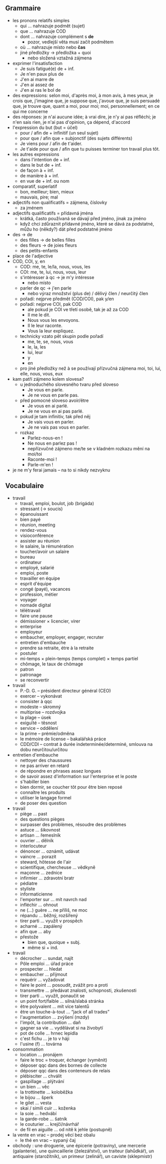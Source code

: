 ## Grammaire

- les pronons relatifs simples
	- qui … nahrazuje podmět (sujet)
	- que … nahrazuje COD
	- dont … nahrazuje complément s **de**
		- pozor, vedlejší věta musí začít podmětem
	- où … nahrazuje místo nebo **čas**
	- jiné předložky → předložka + quoi
		- nebo složená vztažná zájmena
- exprimer l'insatisfaction
	- Je suis fatigué(e) de + inf.
	- Je n'en paux plus de
	- J'en ai marre de
	- J'en ai assez de
	- J'en ai ras le bol de
- des expressions: selon moi, d'après moi, à mon avis, à mes yeux, je crois que, j'imagine que, je suppose que, j'avoue que, je suis persuadé que, je trouve que, quant a moi, pour moi; moi, personnellement; en ce qui me concerne
- des réponses: je n'ai aucune idée; à vrai dire, je n'y ai pas réfléchi; je n'en sais rien, je n'ai pas d'opinion, ça dépend, d'accord
- l'expression du but (but = účel)
	- pour / afin de + infinitif (un seul sujet)
	- pour que / afin que + subjonctif (des sujets différents)
	- Je viens pour / afin de t'aider.
	- Je t'aide pour que / afin que tu puisses terminer ton travail plus tôt.
- les autres expressions
	- dans l'intention de + inf.
	- dans le but de + inf.
	- de façon à + inf.
	- de manière à + inf.
	- en vue de + inf. ou nom
- comparatif, superlatif
	- bon, meilleur; bien, mieux
	- mauvais, pire; mal
- adjectifs non qualificatifs = zájmena, číslovky
	- za jménem
- adjectifs qualificatifs = přídavná jména
	- krátká, často používaná se dávají před jméno, jinak za jméno
	- když chci zdůraznit přídavné jméno, které se dává za podstatné, můžu ho (někdy?) dát před podstatné jméno
- des → de
	- des filles → de belles filles
	- des fleurs → de joies fleurs
	- des petits-enfants
- place de l'adjective
- COD, COI, y, en
	- COD: me, te, le/la, nous, vous, les
	- COI: me, te, lui, nous, vous, leur
	- s'intéresser à qc → je m'y intéresse
		- nebo místo
	- parler de qc → j'en parle
		- nebo výraz množství (plus de) / dělivý člen / neurčitý člen
	- pořadí: nejprve předmět (COD/COI), pak y/en
	- pořadí: nejprve COI, pak COD
		- ale pokud je COI ve třetí osobě, tak je až za COD
		- Il me le dit.
		- Nous vous les envoyons.
		- Il le leur raconte.
		- Vous la leur expliquez.
	- technicky vzato pět skupin podle pořadí
		- me, te, se, nous, vous
		- le, la, les
		- lui, leur
		- y
		- en
	- pro jiné předložky než à se používají přízvučná zájmena moi, toi, lui, elle, nous, vous, eux
- kam patří zájmeno kolem slovesa?
	- u jednoduchého slovesného tvaru před sloveso
		- Je vous en parle.
		- Je ne vous en parle pas.
	- před pomocné sloveso avoir/être
		- Je vous en ai parlé.
		- Je ne vous en ai pas parlé.
	- pokud je tam infinitiv, tak před něj
		- Je vais vous en parler.
		- Je ne vais pas vous en parler.
	- rozkaz
		- Parlez-nous-en !
		- Ne nous en parlez pas !
		- nepřízvučné zájmeno me/te se v kladném rozkazu mění na moi/toi
		- Raconte-moi !
		- Parle-m'en !
- je ne m'y ferai jamais – na to si nikdy nezvyknu

## Vocabulaire

- travail
	- travail, emploi, boulot, job (brigáda)
	- stressant (→ soucis)
	- épanouissant
	- bien payé
	- réunion, meeting
	- rendez-vous
	- visioconférence
	- assister au réunion
	- le salaire, la rémunération
	- toucher/avoir un salaire
	- bureau
	- ordinateur
	- employé, salarié
	- emploi, poste
	- travailler en équipe
	- esprit d'équipe
	- congé (payé), vacances
	- profession, métier
	- voyager
	- nomade digital
	- télétravail
	- faire une pause
	- démissioner × licencier, virer
	- enterprise
	- employeur
	- embaucher, employer, engager, recruter
	- entretien d'embauche
	- prendre sa retraite, étre à la retraite
	- postuler
	- mi-temps × plein-temps (temps complet) × temps partíel
	- chômage, le taux de chômage
	- patron
	- patronage
	- se reconvertir
- travail
	- P.-D. G. – président directeur général (CEO)
	- exercer – vykonávat
	- consister à qqc
	- modeste – skromný
	- multiprise – rozdvojka
	- la plage – úsek
	- exiguïté – těsnost
	- service – oddělení
	- la prime – prémie/odměna
	- le mémoire de license – bakalářská práce
	- CDD/CDI – contrat à durée indeterminée/determiné, smlouva na dobu neurčitou/určitou
- entretien d'embauche
	- nettoyer des chaussures
	- ne pas arriver en retard
	- de répondre en phrases assez longues
	- de savoir assez d'information sur l'enterprise et le poste
	- s'habiller bien
	- bien dormir, se coucher tôt pour être bien reposé
	- connaître les produits
	- utiliser le langage formel
	- de poser des question
- travail
	- piège … past
	- des questions pièges
	- surpasser des problèmes, résoudre des problèmes
	- astuce … šikovnost
	- artisan … řemeslník
	- ouvrier … dělník
	- interlocuteur
	- dénoncer … oznámit, udávat
	- vaincre … porazit
	- steward, hôtesse de l'air
	- scientifique, chercheuse … vědkyně
	- maçonne … zednice
	- infirmier … zdravotní bratr
	- pédiatre
	- styliste
	- informaticienne
	- l'emporter sur … mít navrch nad
	- infléchir … ohnout
	- ne (…) guère … ne příliš, ne moc
	- répandu … běžný, rozšířený
	- tirer parti … využít v prospěch
	- acharné … zapálený
	- afin que … aby
	- přestože
		- bien que, quoique + subj.
		- même si + ind.
- travail
	- décrocher … sundat, najít
	- Pôle emploi … úřad práce
	- prospecter … hledat
	- embaucher … přijmout
	- requérir … vyžadovat
	- faire le point … posoudit, zvážit pro a proti
	- transmettre … předávat znalosti, schopnosti, zkušenosti
	- tirer parti … využít, ponaučit se
	- un point fort/faible … silná/slabá stránka
	- être polyvalent … mít více talentů
	- être un touche-à-tout … “jack of all trades”
	- l'augmentation … zvýšení (mzdy)
	- l'impôt, la contribution … daň
	- gagner sa vie … vydělávat si na živobytí
	- pot de colle … hrnec lepidla
	- c'est fichu … je to v háji
	- l'usine (f) … továrna
- consommation
	- location … pronájem
	- faire le troc = troquer, échanger (vyměnit)
	- déposer qqc dans des bornes de collecte
	- déposer qqc dans des conteneurs de relais
	- plébisciter … chválit
	- gaspillage … plýtvání
	- un bien … věc
	- la trottinette … koloběžka
	- le bijou … šperk
	- le gilet … vesta
	- skai / simili cuir … koženka
	- la soie … hedvábí
	- la garde-robe … šatník
	- le couturier … krejčí/návrhář
	- de fil en aiguille … od nitě k jehle (postupně)
- la vente en vrac – prodej věcí bez obalu
	- le thé en vrac – sypaný čaj
- obchody : une droguerie, une épicerie (potraviny), une mercerie (galanterie), une quincaillerie (železářství), un traiteur (lahůdkář), un antiquaire (starožitník), un primeur (zelinář), un caviste (sklepmistr)
